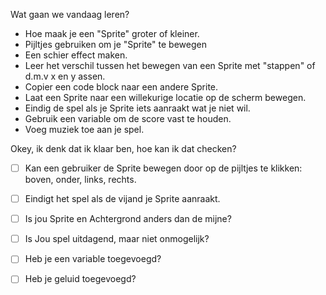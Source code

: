 Wat gaan we vandaag leren? 

- Hoe maak je een "Sprite" groter of kleiner.
- Pijltjes gebruiken om je "Sprite" te bewegen
- Een schier effect maken.
- Leer het verschil tussen het bewegen van een Sprite met "stappen" of d.m.v x en y assen.
- Copier een code block naar een andere Sprite.
- Laat een Sprite naar een willekurige locatie op de scherm bewegen.
- Eindig de spel als je Sprite iets aanraakt wat je niet wil.
- Gebruik een variable om de score vast te houden.
- Voeg muziek toe aan je spel.

Okey, ik denk dat ik klaar ben, hoe kan ik dat checken?

- [ ] Kan een gebruiker de Sprite bewegen door op de pijltjes te klikken: boven,  onder, links, rechts.
- [ ] Eindigt het spel als de vijand je Sprite aanraakt.
- [ ] Is jou Sprite en Achtergrond anders dan de mijne?
- [ ] Is Jou spel uitdagend, maar niet onmogelijk?
- [ ] Heb je een variable toegevoegd?
- [ ] Heb je geluid toegevoegd?

